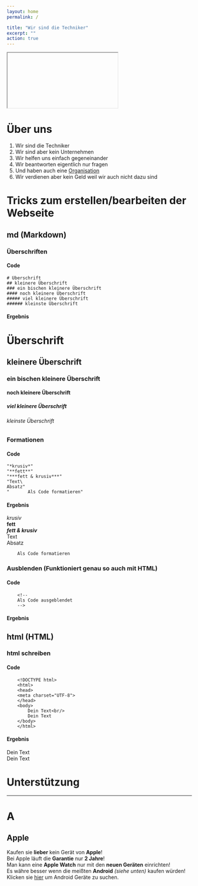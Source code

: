 ```yaml
---
layout: home
permalink: /

title: "Wir sind die Techniker"
excerpt: ""
action: true
---
```


<iframe> 
    src="menu.html" title="Menüleiste" frameborder="0">
    <a href="https://viktor-chiarcos.github.io/tech/organisation">Beitreten
</iframe>


<!--iframe width="560" height="315" src="menu.html" title="Menüleiste" frameborder="0"> </iframe-->
    
<!--    allow="accelerometer; autoplay; clipboard-write; encrypted-media; gyroscope; picture-in-picture; web-share" referrerpolicy="strict-origin-when-cross-origin" allowfullscreen></iframe-->

# Über uns

1. Wir sind die Techniker
2. Wir sind aber kein Unternehmen
3. Wir helfen uns einfach gegeneinander
4. Wir beantworten eigentlich nur fragen
5. Und haben auch eine [Organisation](https://github.com/die-techniker)
6. Wir verdienen aber kein Geld weil wir auch nicht dazu sind


# Tricks zum erstellen/bearbeiten der Webseite

## md (Markdown)

### Überschriften
#### Code

    # Überschrift
    ## kleinere Überschrift
    ### ein bischen kleinere Überschrift
    #### noch kleinere Überschrift
    ##### viel kleinere Überschrift
    ###### kleinste Überschrift

#### Ergebnis

# Überschrift
## kleinere Überschrift
### ein bischen kleinere Überschrift
#### noch kleinere Überschrift
##### viel kleinere Überschrift
###### kleinste Überschrift

### Formationen
#### Code

    "*krusiv*"
    "**fett**"
    "***fett & krusiv***"
    "Text\
    Absatz"
    "       Als Code formatieren"

#### Ergebnis
*krusiv*\
**fett**\
***fett & krusiv***\
Text\
Absatz

        Als Code formatieren


### Ausblenden (Funktioniert genau so auch mit HTML)
#### Code

        <!--
        Als Code ausgeblendet
        -->

#### Ergebnis

<!--
Als Code ausgeblendet
-->

## html (HTML)

### html schreiben
#### Code

        <!DOCTYPE html>
        <html>
        <head>
        <meta charset="UTF-8">
        </head>
        <body>
            Dein Text<br/>
            Dein Text
        </body>
        </html>
#### Ergebnis

<html>
<head>
    <meta charset="UTF-8">
</head>
<body>
    Dein Text<br/>
    Dein Text
</body>
</html>

# Unterstützung
---------------
# A
## Apple

Kaufen sie **lieber** kein Gerät von **Apple**!\
Bei Apple läuft die **Garantie** nur **2 Jahre**!\
Man kann eine **Apple Watch** nur mit den **neuen Geräten** einrichten!\
Es währe besser wenn die meißten **Android** *(siehe unten)* kaufen würden!\
Klicken sie [hier](https://www.google.com/search?client=firefox-b-d&q=Android) um Android Geräte zu suchen.
